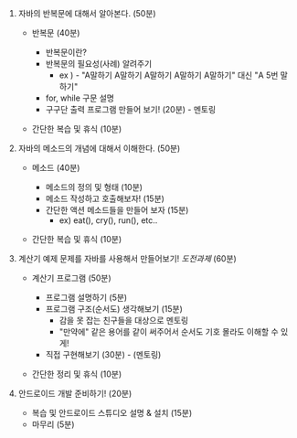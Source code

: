 <!-- Total: 3h ( == 180m) -->
<!-- 고등학생 50분 수업, 10분 쉬는 시간 -->
<!-- 중학생 45분 수업, 10분 쉬는 시간 -->

1. 자바의 반복문에 대해서 알아본다. (50분)
    * 반복문 (40분)
        * 반복문이란?
        * 반복문의 필요성(사례) 알려주기
            * ex ) - "A말하기 A말하기 A말하기 A말하기 A말하기" 대신 "A 5번 말하기"
        * for, while 구문 설명
        * 구구단 출력 프로그램 만들어 보기! (20분) - 멘토링

    * 간단한 복습 및 휴식 (10분) 

2. 자바의 메소드의 개념에 대해서 이해한다. (50분)
    * 메소드 (40분)
        * 메소드의 정의 및 형태 (10분)
        * 메소드 작성하고 호출해보자! (15분)
        * 간단한 액션 메소드들을 만들어 보자 (15분)
            * ex) eat(), cry(), run(), etc..

    * 간단한 복습 및 휴식 (10분) 

3. 계산기 예제 문제를 자바를 사용해서 만들어보기! *도전과제*  (60분)
    * 계산기 프로그램 (50분)
        * 프로그램 설명하기 (5분)
        * 프로그램 구조(순서도) 생각해보기 (15분)
            * 감을 못 잡는 친구들을 대상으로 멘토링
            * "만약에" 같은 용어를 같이 써주어서 순서도 기호 몰라도 이해할 수 있게!
        * 직접 구현해보기 (30분) - (멘토링)

    * 간단한 정리 및 휴식 (10분)

4. 안드로이드 개발 준비하기! (20분)
    * 복습 및 안드로이드 스튜디오 설명 & 설치 (15분)
    * 마무리 (5분)
